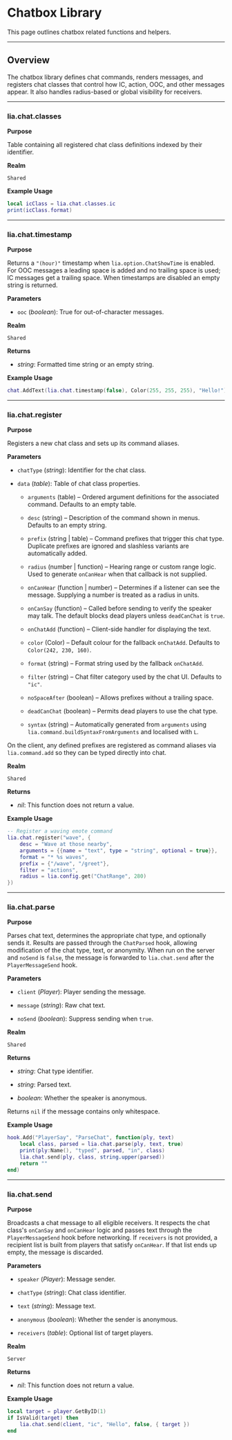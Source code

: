 # Chatbox Library

This page outlines chatbox related functions and helpers.

---

## Overview

The chatbox library defines chat commands, renders messages, and registers chat classes that control how IC, action, OOC, and other messages appear. It also handles radius-based or global visibility for receivers.

---

### lia.chat.classes

**Purpose**

Table containing all registered chat class definitions indexed by their identifier.

**Realm**

`Shared`

**Example Usage**

```lua
local icClass = lia.chat.classes.ic
print(icClass.format)
```

---

### lia.chat.timestamp

**Purpose**

Returns a `"(hour)"` timestamp when `lia.option.ChatShowTime` is enabled.
For OOC messages a leading space is added and no trailing space is used; IC
messages get a trailing space. When timestamps are disabled an empty string is
returned.

**Parameters**

* `ooc` (*boolean*): True for out-of-character messages.

**Realm**

`Shared`

**Returns**

* *string*: Formatted time string or an empty string.

**Example Usage**

```lua
chat.AddText(lia.chat.timestamp(false), Color(255, 255, 255), "Hello!")
```

---

### lia.chat.register

**Purpose**

Registers a new chat class and sets up its command aliases.

**Parameters**

* `chatType` (*string*): Identifier for the chat class.

* `data` (*table*): Table of chat class properties.

  * `arguments` (table) – Ordered argument definitions for the associated command. Defaults to an empty table.

  * `desc` (string) – Description of the command shown in menus. Defaults to an empty string.

  * `prefix` (string | table) – Command prefixes that trigger this chat type. Duplicate prefixes are ignored and slashless
    variants are automatically added.

  * `radius` (number | function) – Hearing range or custom range logic. Used to
    generate `onCanHear` when that callback is not supplied.

  * `onCanHear` (function | number) – Determines if a listener can see the
    message. Supplying a number is treated as a radius in units.

  * `onCanSay` (function) – Called before sending to verify the speaker may talk.
    The default blocks dead players unless `deadCanChat` is `true`.

  * `onChatAdd` (function) – Client-side handler for displaying the text.

  * `color` (Color) – Default colour for the fallback `onChatAdd`. Defaults to
    `Color(242, 230, 160)`.

  * `format` (string) – Format string used by the fallback `onChatAdd`.

  * `filter` (string) – Chat filter category used by the chat UI. Defaults to
    `"ic"`.

  * `noSpaceAfter` (boolean) – Allows prefixes without a trailing space.

  * `deadCanChat` (boolean) – Permits dead players to use the chat type.

  * `syntax` (string) – Automatically generated from `arguments` using `lia.command.buildSyntaxFromArguments` and localised with `L`.

On the client, any defined prefixes are registered as command aliases via `lia.command.add` so they can be typed directly into chat.

**Realm**

`Shared`

**Returns**

* *nil*: This function does not return a value.

**Example Usage**

```lua
-- Register a waving emote command
lia.chat.register("wave", {
    desc = "Wave at those nearby",
    arguments = {{name = "text", type = "string", optional = true}},
    format = "* %s waves",
    prefix = {"/wave", "/greet"},
    filter = "actions",
    radius = lia.config.get("ChatRange", 280)
})
```

---

### lia.chat.parse

**Purpose**

Parses chat text, determines the appropriate chat type, and optionally sends it.
Results are passed through the `ChatParsed` hook, allowing modification of the
chat type, text, or anonymity. When run on the server and `noSend` is `false`,
the message is forwarded to `lia.chat.send` after the `PlayerMessageSend` hook.

**Parameters**

* `client` (*Player*): Player sending the message.

* `message` (*string*): Raw chat text.

* `noSend` (*boolean*): Suppress sending when `true`.

**Realm**

`Shared`

**Returns**

* *string*: Chat type identifier.

* *string*: Parsed text.

* *boolean*: Whether the speaker is anonymous.

Returns `nil` if the message contains only whitespace.

**Example Usage**

```lua
hook.Add("PlayerSay", "ParseChat", function(ply, text)
    local class, parsed = lia.chat.parse(ply, text, true)
    print(ply:Name(), "typed", parsed, "in", class)
    lia.chat.send(ply, class, string.upper(parsed))
    return ""
end)
```

---

### lia.chat.send

**Purpose**

Broadcasts a chat message to all eligible receivers.
It respects the chat class's `onCanSay` and `onCanHear` logic and passes text
through the `PlayerMessageSend` hook before networking. If `receivers` is not
provided, a recipient list is built from players that satisfy `onCanHear`. If
that list ends up empty, the message is discarded.

**Parameters**

* `speaker` (*Player*): Message sender.

* `chatType` (*string*): Chat class identifier.

* `text` (*string*): Message text.

* `anonymous` (*boolean*): Whether the sender is anonymous.

* `receivers` (*table*): Optional list of target players.

**Realm**

`Server`

**Returns**

* *nil*: This function does not return a value.

**Example Usage**

```lua
local target = player.GetByID(1)
if IsValid(target) then
    lia.chat.send(client, "ic", "Hello", false, { target })
end
```

